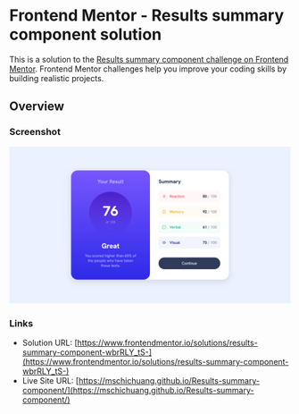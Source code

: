 # Frontend Mentor - Results summary component solution

This is a solution to the [Results summary component challenge on Frontend Mentor](https://www.frontendmentor.io/challenges/results-summary-component-CE_K6s0maV). Frontend Mentor challenges help you improve your coding skills by building realistic projects.

## Overview

### Screenshot

![](./screenshot.png)

### Links

- Solution URL: [https://www.frontendmentor.io/solutions/results-summary-component-wbrRLY_tS-](https://www.frontendmentor.io/solutions/results-summary-component-wbrRLY_tS-)
- Live Site URL: [https://mschichuang.github.io/Results-summary-component/](https://mschichuang.github.io/Results-summary-component/)
